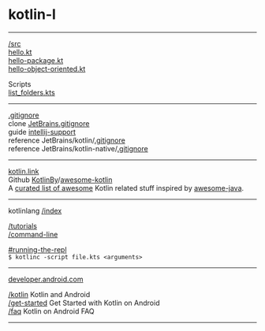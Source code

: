 # kotlin-l

---
[/src](/src)  
[hello.kt](/src/hello.kt)  
[hello-package.kt](/src/hello-package.kt)  
[hello-object-oriented.kt](/src/hello-object-oriented.kt)  

Scripts  
[list_folders.kts](/src/list_folders.kts)

---

[.gitignore](/.gitignore)  
clone [JetBrains.gitignore](https://github.com/github/gitignore/blob/master/Global/JetBrains.gitignore)  
guide [intellij-support](https://intellij-support.jetbrains.com/hc/en-us/articles/206544839-How-to-manage-projects-under-Version-Control-Systems)  
reference JetBrains/kotlin/[.gitignore](https://github.com/JetBrains/kotlin/blob/master/.gitignore)  
reference JetBrains/kotlin-native/[.gitignore](https://github.com/JetBrains/kotlin-native/blob/master/.gitignore)  

---

[kotlin.link](https://kotlin.link/)  
Github [KotlinBy](https://github.com/KotlinBy)/[awesome-kotlin](https://github.com/KotlinBy/awesome-kotlin)  
A [curated list of awesome](https://github.com/sindresorhus/awesome) Kotlin related stuff inspired by [awesome-java](https://github.com/akullpp/awesome-java).  

---

kotlinlang [/index](http://kotlinlang.org/)  

[/tutorials](http://kotlinlang.org/docs/tutorials)  
[/command-line](http://kotlinlang.org/docs/tutorials/command-line.html)  

[#running-the-repl](http://kotlinlang.org/docs/tutorials/command-line.html#running-the-repl)  
```$ kotlinc -script file.kts <arguments>```

---

[developer.android.com](https://developer.android.com/)  

[/kotlin](https://developer.android.com/kotlin/) Kotlin and Android  
[/get-started](https://developer.android.com/kotlin/get-started.html) Get Started with Kotlin on Android  
[/faq](https://developer.android.com/kotlin/faq.html) Kotlin on Android FAQ  


---
